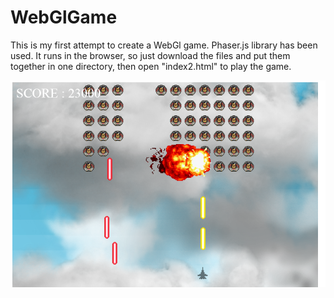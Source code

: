 # WebGlGame

This is my first attempt to create a WebGl game. Phaser.js library has been used. It runs in the browser, so just download the files and put them together in one directory, then open "index2.html" to play the game. 

![Screenshot](Screenshot.png)
